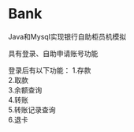 # Bank
Java和Mysql实现银行自助柜员机模拟

具有登录、自助申请账号功能

登录后有以下功能：
1.存款                                 
2.取款                                  
3.余额查询                             
4.转账                              
5.转账记录查询                        
6.退卡  
